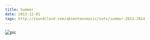 ```yaml
---
title: Summer
date: 2013-12-01
tags: http://soundcloud.com/absenteesmusic/sets/summer-2013-2014
---
```


![pic](https://unsplash.it/450/450?image=103)
